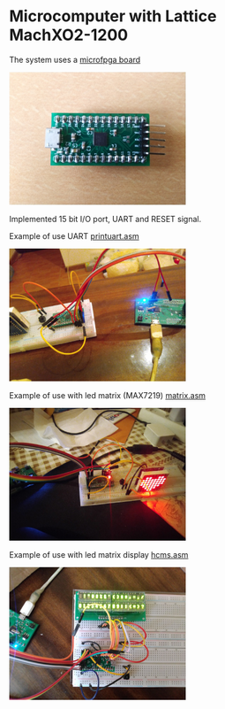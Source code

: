 # Microcomputer with Lattice MachXO2-1200

The system uses a [microfpga board](https://github.com/pdaxrom/microfpga-demo)

<img src="microfpga.jpg" width="320" />

Implemented 15 bit I/O port, UART and RESET signal.

Example of use UART [printuart.asm](../asm/examples/microcomp/printuart.asm)

<img src="uart.jpg" width="320" />

Example of use with led matrix (MAX7219) [matrix.asm](../asm/examples/microcomp/matrix.asm)

<img src="matrix.jpg" width="320" />

Example of use with led matrix display [hcms.asm](../asm/examples/microcomp/hcms.asm)

<img src="hcms.jpg" width="320" />

